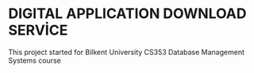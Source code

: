 # DIGITAL APPLICATION DOWNLOAD SERVİCE
This project started for Bilkent University CS353 Database Management Systems course
